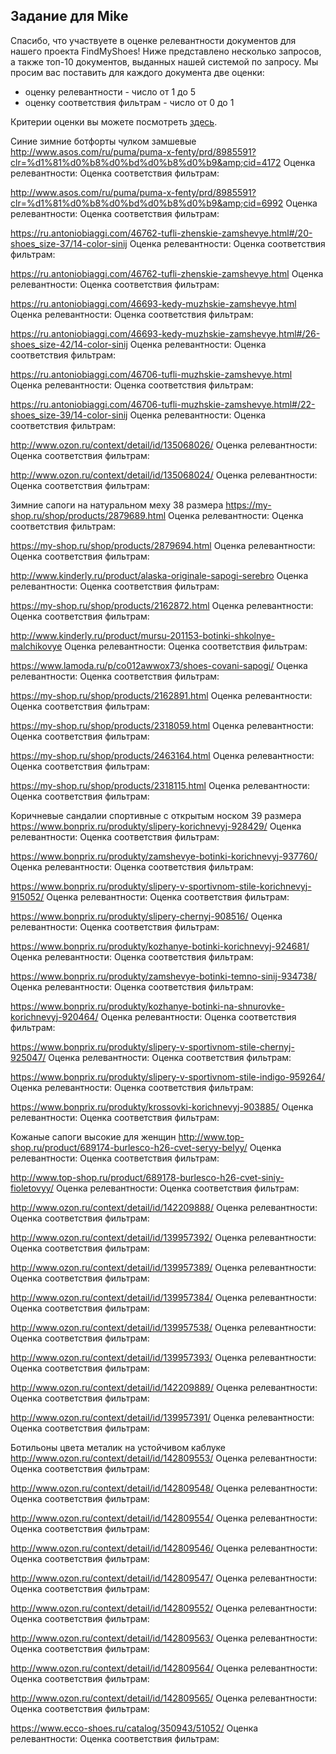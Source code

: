 ## Задание для Mike

Спасибо, что участвуете в оценке релевантности документов для нашего проекта FindMyShoes! Ниже представлено несколько запросов, а также топ-10 документов, выданных нашей системой по запросу. Мы просим вас поставить для каждого документа две оценки:
 - оценку релевантности - число от 1 до 5
 - оценку соответствия фильтрам - число от 0 до 1

Критерии оценки вы можете посмотреть [здесь](https://github.com/ItsLastDay/FindMyShoes/blob/master/docs/assessment/criteria.md).




Синие зимние ботфорты чулком замшевые
http://www.asos.com/ru/puma/puma-x-fenty/prd/8985591?clr=%d1%81%d0%b8%d0%bd%d0%b8%d0%b9&amp;cid=4172
Оценка релевантности: 
Оценка соответствия фильтрам: 

http://www.asos.com/ru/puma/puma-x-fenty/prd/8985591?clr=%d1%81%d0%b8%d0%bd%d0%b8%d0%b9&amp;cid=6992
Оценка релевантности: 
Оценка соответствия фильтрам: 

https://ru.antoniobiaggi.com/46762-tufli-zhenskie-zamshevye.html#/20-shoes_size-37/14-color-sinij
Оценка релевантности: 
Оценка соответствия фильтрам: 

https://ru.antoniobiaggi.com/46762-tufli-zhenskie-zamshevye.html
Оценка релевантности: 
Оценка соответствия фильтрам: 

https://ru.antoniobiaggi.com/46693-kedy-muzhskie-zamshevye.html
Оценка релевантности: 
Оценка соответствия фильтрам: 

https://ru.antoniobiaggi.com/46693-kedy-muzhskie-zamshevye.html#/26-shoes_size-42/14-color-sinij
Оценка релевантности: 
Оценка соответствия фильтрам: 

https://ru.antoniobiaggi.com/46706-tufli-muzhskie-zamshevye.html
Оценка релевантности: 
Оценка соответствия фильтрам: 

https://ru.antoniobiaggi.com/46706-tufli-muzhskie-zamshevye.html#/22-shoes_size-39/14-color-sinij
Оценка релевантности: 
Оценка соответствия фильтрам: 

http://www.ozon.ru/context/detail/id/135068026/
Оценка релевантности: 
Оценка соответствия фильтрам: 

http://www.ozon.ru/context/detail/id/135068024/
Оценка релевантности: 
Оценка соответствия фильтрам: 





Зимние сапоги на натуральном меху 38 размера
https://my-shop.ru/shop/products/2879689.html
Оценка релевантности: 
Оценка соответствия фильтрам: 

https://my-shop.ru/shop/products/2879694.html
Оценка релевантности: 
Оценка соответствия фильтрам: 

http://www.kinderly.ru/product/alaska-originale-sapogi-serebro
Оценка релевантности: 
Оценка соответствия фильтрам: 

https://my-shop.ru/shop/products/2162872.html
Оценка релевантности: 
Оценка соответствия фильтрам: 

http://www.kinderly.ru/product/mursu-201153-botinki-shkolnye-malchikovye
Оценка релевантности: 
Оценка соответствия фильтрам: 

https://www.lamoda.ru/p/co012awwox73/shoes-covani-sapogi/
Оценка релевантности: 
Оценка соответствия фильтрам: 

https://my-shop.ru/shop/products/2162891.html
Оценка релевантности: 
Оценка соответствия фильтрам: 

https://my-shop.ru/shop/products/2318059.html
Оценка релевантности: 
Оценка соответствия фильтрам: 

https://my-shop.ru/shop/products/2463164.html
Оценка релевантности: 
Оценка соответствия фильтрам: 

https://my-shop.ru/shop/products/2318115.html
Оценка релевантности: 
Оценка соответствия фильтрам: 





Коричневые cандалии спортивные с открытым носком 39 размера
https://www.bonprix.ru/produkty/slipery-korichnevyj-928429/
Оценка релевантности: 
Оценка соответствия фильтрам: 

https://www.bonprix.ru/produkty/zamshevye-botinki-korichnevyj-937760/
Оценка релевантности: 
Оценка соответствия фильтрам: 

https://www.bonprix.ru/produkty/slipery-v-sportivnom-stile-korichnevyj-915052/
Оценка релевантности: 
Оценка соответствия фильтрам: 

https://www.bonprix.ru/produkty/slipery-chernyj-908516/
Оценка релевантности: 
Оценка соответствия фильтрам: 

https://www.bonprix.ru/produkty/kozhanye-botinki-korichnevyj-924681/
Оценка релевантности: 
Оценка соответствия фильтрам: 

https://www.bonprix.ru/produkty/zamshevye-botinki-temno-sinij-934738/
Оценка релевантности: 
Оценка соответствия фильтрам: 

https://www.bonprix.ru/produkty/kozhanye-botinki-na-shnurovke-korichnevyj-920464/
Оценка релевантности: 
Оценка соответствия фильтрам: 

https://www.bonprix.ru/produkty/slipery-v-sportivnom-stile-chernyj-925047/
Оценка релевантности: 
Оценка соответствия фильтрам: 

https://www.bonprix.ru/produkty/slipery-v-sportivnom-stile-indigo-959264/
Оценка релевантности: 
Оценка соответствия фильтрам: 

https://www.bonprix.ru/produkty/krossovki-korichnevyj-903885/
Оценка релевантности: 
Оценка соответствия фильтрам: 





Кожаные сапоги высокие для женщин
http://www.top-shop.ru/product/689174-burlesco-h26-cvet-seryy-belyy/
Оценка релевантности: 
Оценка соответствия фильтрам: 

http://www.top-shop.ru/product/689178-burlesco-h26-cvet-siniy-fioletovyy/
Оценка релевантности: 
Оценка соответствия фильтрам: 

http://www.ozon.ru/context/detail/id/142209888/
Оценка релевантности: 
Оценка соответствия фильтрам: 

http://www.ozon.ru/context/detail/id/139957392/
Оценка релевантности: 
Оценка соответствия фильтрам: 

http://www.ozon.ru/context/detail/id/139957389/
Оценка релевантности: 
Оценка соответствия фильтрам: 

http://www.ozon.ru/context/detail/id/139957384/
Оценка релевантности: 
Оценка соответствия фильтрам: 

http://www.ozon.ru/context/detail/id/139957538/
Оценка релевантности: 
Оценка соответствия фильтрам: 

http://www.ozon.ru/context/detail/id/139957393/
Оценка релевантности: 
Оценка соответствия фильтрам: 

http://www.ozon.ru/context/detail/id/142209889/
Оценка релевантности: 
Оценка соответствия фильтрам: 

http://www.ozon.ru/context/detail/id/139957391/
Оценка релевантности: 
Оценка соответствия фильтрам: 





Ботильоны цвета металик на устойчивом каблуке
http://www.ozon.ru/context/detail/id/142809553/
Оценка релевантности: 
Оценка соответствия фильтрам: 

http://www.ozon.ru/context/detail/id/142809548/
Оценка релевантности: 
Оценка соответствия фильтрам: 

http://www.ozon.ru/context/detail/id/142809554/
Оценка релевантности: 
Оценка соответствия фильтрам: 

http://www.ozon.ru/context/detail/id/142809546/
Оценка релевантности: 
Оценка соответствия фильтрам: 

http://www.ozon.ru/context/detail/id/142809547/
Оценка релевантности: 
Оценка соответствия фильтрам: 

http://www.ozon.ru/context/detail/id/142809552/
Оценка релевантности: 
Оценка соответствия фильтрам: 

http://www.ozon.ru/context/detail/id/142809563/
Оценка релевантности: 
Оценка соответствия фильтрам: 

http://www.ozon.ru/context/detail/id/142809564/
Оценка релевантности: 
Оценка соответствия фильтрам: 

http://www.ozon.ru/context/detail/id/142809565/
Оценка релевантности: 
Оценка соответствия фильтрам: 

https://www.ecco-shoes.ru/catalog/350943/51052/
Оценка релевантности: 
Оценка соответствия фильтрам: 





